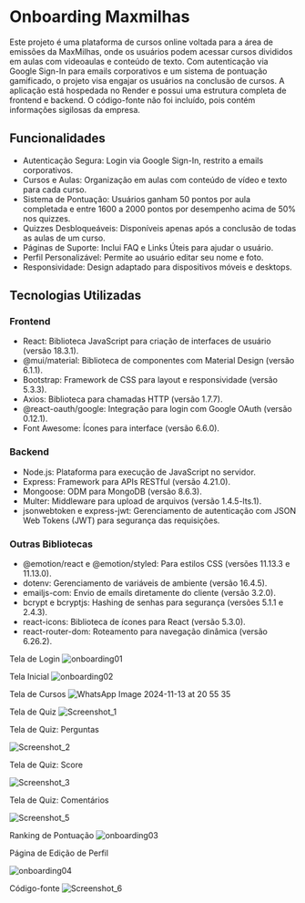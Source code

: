 # Onboarding Maxmilhas

Este projeto é uma plataforma de cursos online voltada para a área de emissões da MaxMilhas, onde os usuários podem acessar cursos divididos em aulas com videoaulas e conteúdo de texto. Com autenticação via Google Sign-In para emails corporativos e um sistema de pontuação gamificado, o projeto visa engajar os usuários na conclusão de cursos. A aplicação está hospedada no Render e possui uma estrutura completa de frontend e backend. O código-fonte não foi incluído, pois contém informações sigilosas da empresa.

## Funcionalidades

- Autenticação Segura: Login via Google Sign-In, restrito a emails corporativos.
- Cursos e Aulas: Organização em aulas com conteúdo de vídeo e texto para cada curso.
- Sistema de Pontuação: Usuários ganham 50 pontos por aula completada e entre 1600 a 2000 pontos por desempenho acima de 50% nos quizzes.
- Quizzes Desbloqueáveis: Disponíveis apenas após a conclusão de todas as aulas de um curso.
- Páginas de Suporte: Inclui FAQ e Links Úteis para ajudar o usuário.
- Perfil Personalizável: Permite ao usuário editar seu nome e foto.
- Responsividade: Design adaptado para dispositivos móveis e desktops.

## Tecnologias Utilizadas

### Frontend
- React: Biblioteca JavaScript para criação de interfaces de usuário (versão 18.3.1).
- @mui/material: Biblioteca de componentes com Material Design (versão 6.1.1).
- Bootstrap: Framework de CSS para layout e responsividade (versão 5.3.3).
- Axios: Biblioteca para chamadas HTTP (versão 1.7.7).
- @react-oauth/google: Integração para login com Google OAuth (versão 0.12.1).
- Font Awesome: Ícones para interface (versão 6.6.0).

### Backend
- Node.js: Plataforma para execução de JavaScript no servidor.
- Express: Framework para APIs RESTful (versão 4.21.0).
- Mongoose: ODM para MongoDB (versão 8.6.3).
- Multer: Middleware para upload de arquivos (versão 1.4.5-lts.1).
- jsonwebtoken e express-jwt: Gerenciamento de autenticação com JSON Web Tokens (JWT) para segurança das requisições.

### Outras Bibliotecas
- @emotion/react e @emotion/styled: Para estilos CSS (versões 11.13.3 e 11.13.0).
- dotenv: Gerenciamento de variáveis de ambiente (versão 16.4.5).
- emailjs-com: Envio de emails diretamente do cliente (versão 3.2.0).
- bcrypt e bcryptjs: Hashing de senhas para segurança (versões 5.1.1 e 2.4.3).
- react-icons: Biblioteca de ícones para React (versão 5.3.0).
- react-router-dom: Roteamento para navegação dinâmica (versão 6.26.2).

Tela de Login
![onboarding01](https://github.com/user-attachments/assets/aaa1d5a1-6aff-45b1-9d4b-23ea9864aaae)

Tela Inicial
![onboarding02](https://github.com/user-attachments/assets/a961c633-0d92-4a00-8ef8-ce6132d4a726)

Tela de Cursos
![WhatsApp Image 2024-11-13 at 20 55 35](https://github.com/user-attachments/assets/477f22ae-7fb5-4bdb-b2ee-1965b39d6201)

Tela de Quiz
![Screenshot_1](https://github.com/user-attachments/assets/88509666-366a-4e40-891a-ae388ba5be63)

Tela de Quiz: Perguntas 

![Screenshot_2](https://github.com/user-attachments/assets/e8279946-86fc-4471-a88e-a08d50c8edcc)

Tela de Quiz: Score

![Screenshot_3](https://github.com/user-attachments/assets/171ababa-8090-4f7e-89a0-b976d653ebcb)

Tela de Quiz: Comentários

![Screenshot_5](https://github.com/user-attachments/assets/820080b7-ded0-42eb-aa4a-af0f61d59f01)


Ranking de Pontuação
![onboarding03](https://github.com/user-attachments/assets/e6f75744-023d-4b22-80eb-115ced097263)

Página de Edição de Perfil

![onboarding04](https://github.com/user-attachments/assets/4052ff3e-cdf8-4700-9dac-74a9dd11083b)

Código-fonte
![Screenshot_6](https://github.com/user-attachments/assets/330dc7bb-7b3f-4c4e-8fed-d6c0d5fdf3fc)


